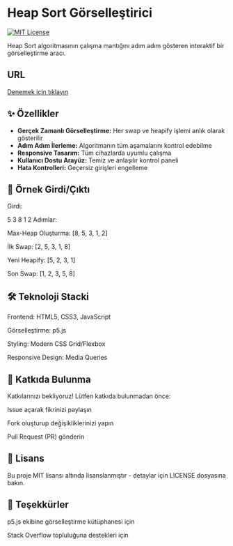 # Heap Sort Görselleştirici

[![MIT License](https://img.shields.io/badge/License-MIT-green.svg)](https://opensource.org/licenses/MIT)

Heap Sort algoritmasının çalışma mantığını adım adım gösteren interaktif bir görselleştirme aracı.

## URL 
[Denemek için tıklayın](https://emreoztemiz-ai-ml.github.io/Emre-Oztemiz/heapsort-gorsel.html)

## ✨ Özellikler

- **Gerçek Zamanlı Görselleştirme:** Her swap ve heapify işlemi anlık olarak gösterilir
- **Adım Adım İlerleme:** Algoritmanın tüm aşamalarını kontrol edebilme
- **Responsive Tasarım:** Tüm cihazlarda uyumlu çalışma
- **Kullanıcı Dostu Arayüz:** Temiz ve anlaşılır kontrol paneli
- **Hata Kontrolleri:** Geçersiz girişleri engelleme



## 📌 Örnek Girdi/Çıktı
Girdi:

5 3 8 1 2
Adımlar:

Max-Heap Oluşturma: [8, 5, 3, 1, 2]

İlk Swap: [2, 5, 3, 1, 8]

Yeni Heapify: [5, 2, 3, 1]

Son Swap: [1, 2, 3, 5, 8]

## 🛠 Teknoloji Stacki
Frontend: HTML5, CSS3, JavaScript

Görselleştirme: p5.js

Styling: Modern CSS Grid/Flexbox

Responsive Design: Media Queries

## 🤝 Katkıda Bulunma
Katkılarınızı bekliyoruz! Lütfen katkıda bulunmadan önce:

Issue açarak fikrinizi paylaşın

Fork oluşturup değişikliklerinizi yapın

Pull Request (PR) gönderin

## 📜 Lisans
Bu proje MIT lisansı altında lisanslanmıştır - detaylar için LICENSE dosyasına bakın.

## 🙏 Teşekkürler
p5.js ekibine görselleştirme kütüphanesi için

Stack Overflow topluluğuna destekleri için